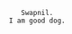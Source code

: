                                                 Swapnil.
                                             I am good dog.
